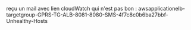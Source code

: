 reçu un mail avec lien cloudWatch qui n'est pas bon : awsapplicationelb-targetgroup-GPRS-TG-ALB-8081-8080-SMS-4f7c8c0b6ba27bbf-Unhealthy-Hosts